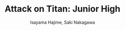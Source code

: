 --- 
slug: "attack-on-titan-junior-high"
title: "Attack on Titan: Junior High"
publishdate: "2019-01-07"
src: "https://365manga.net/manga/attack-on-titan-junior-high"
author: "Isayama Hajime, Saki Nakagawa"
image: "https://data.365manga.net/images/thumbnails/32543-attack-on-titan-junior-high.jpg"
tags: ["Comedy","Fantasy","School life","Shounen","Shounen ai","Supernatural"]
chapters: ["Chapter 79.1 ","Chapter 79: Vol.5 79th Period: Scary Campus Tales! He Who Turns Kids Into Titans ","Chapter 78: Vol.5 78th Period: The Dangerous Man In Glasses ","Chapter 77: Vol.5 77th Period: Goodbyes For The First-years ","Chapter 76: Vol.5 76th Period: Working Together ","Chapter 75: Vol.5: 75th Period: Wanna Be A Sempai ","Chapter 74: Vol.5 74th Period: Confessions Of The Perfect Person ","Chapter 73: Vol.5 73th Period: Dad On A Weekday ","Chapter 72.3 ","Chapter 72.2 ","Chapter 72.1 ","Chapter 72: Vol.5 72th Period: Friendship Shines...and Sometimes It Doesn't ","Chapter 71: Vol.5 71th Period: A Day Off Is The Time To Try A Change And Mature Like Nobody's Business ","Chapter 70: Vol.5 70th Period: The Snow-shoveling Fanciers Club ","Chapter 69: Vol.5 69th Period: Let It Snow"," Let Them Burn ","Chapter 68: Vol.5 68th Period: Friends Always Share ","Chapter 67: Vol.5 67th Period: You Can't Beat Pressure ","Chapter 66: Vol.5 66th Period: My Classmate Smells Sweet ","Chapter 65: Vol.5 65th Period: History Repeats Itself ","Chapter 64: Vol.5 64th Period: A Boy And His Erasers ","Chapter 63.1 ","Chapter 63: Vol.5 63th Period: On A Rainy Day"," Play With Your Friends ","Chapter 62.1 ","Chapter 62: Vol.5 62th Period: Stress Is The Cause Of Countless Ills ","Chapter 61: Vol.5 61th Period: So What If The Princess Is Bulky? ","Chapter 61.1 ","Chapter 60: Vol.5 60th Period: Light Up Your Passion ","Chapter 59: Vol.4 59th Period: The Show Must Go On ","Chapter 58: Vol.4 58th Period: Event-rich Junior High ","Chapter 57: Vol.4 57th Period: The Family Entanglements Episode? Not Good ","Chapter 56: Vol.4 56th Period: Mr. Nile's Family Circumstances ","Chapter 55: Vol.4 55th Period: Enter The Hot-blooded Teacher!! ","Chapter 54: Vol.4 54th Period: Part-time Job? No Prob At Attack Junior High ","Chapter 53: Vol.4 53th Period: Valentine's Day Is War ","Chapter 52: Vol.4 52th Period: Kotatsu Is Peace ","Chapter 52.1 ","Chapter 52.2 ","Chapter 51.1 ","Chapter 51: Vol.4 51th Period: Only Comes Once A Year ","Chapter 50.1 ","Chapter 50: Vol.4 50th Period: The Ways Of A Sophisticate ","Chapter 49: Vol.4 49th Period: Legend Of The Snow Titan (and So On): All The Answers ","Chapter 49.1 ","Chapter 48: Vol.4 48th Period: Legend Of The Snow Titan: The Mystery Where Nobody Gets Killed Or Anything Like That ","Chapter 47.1 ","Chapter 47: Vol.4 47th Period: Winter Is Coming"," So Let's Dance ","Chapter 46: Vol.3 46th Period: The Conclusion"," No Regrets ","Chapter 45: Vol.3 45th Period: Final Battle! The Wall Beautification Contest ","Chapter 44: Vol.3 44th Period: I'll Expunge The Dirt ","Chapter 43.6: Field Trip 4: The Boss Is No Weakling ","Chapter 43.5: Field Trip 3: Be-bop Junior High (battle Of The Four Kings Of Heaven Edition) ","Chapter 43: Vol.3 43rd Period: Iron Chef (14 Yrs Old) ","Chapter 42: Vol.3 42nd Period: Clown Bertolt ","Chapter 41: Vol.3 41st Period: Be-bop Junior High ","Chapter 40: Vol.3 40th Period: Do"," A Donut"," A Female Eating ","Chapter 39: Vol.3 39th Period: Ilse's Rage ","Chapter 38: Vol.3 38th Period: Everybody Wants To Rude The School ","Chapter 37: Vol.3 37th Period: Ms. Can-do Is Ms. Popular ","Chapter 36: Vol.3 36th Period: My Young Heart Tickled By Blindfolds ","Chapter 35: Vol.3 35th Period: How To Take The Culture From A Culture Fair ","Chapter 34: Vol.3 34th Period: Forever Me ","Chapter 33: Vol.3 33rd Period: The Black School Festival ","Chapter 32.6: Field Trip 2: Food Right! Sasha ","Chapter 32.5: Field Trip 1: Shiny"," Shiny Jr. High ","Chapter 32: Vol.2 32nd Period: High Heat Makes Good Fried Rice ","Chapter 31: Vol.2 31st Period: Autumn In This Manga ","Chapter 30: Vol.2 30th Period: I Want To Change ","Chapter 29: Vol.2 29th Period: Might As Well Jump ","Chapter 28: Vol.2 28th Period: Give Back That Resignation Letter ! ","Chapter 27: Vol.2 27th Period: Goodbye"," Mr. Smith ","Chapter 26: Vol.2 26th Period: Far Out"," Mr. Hannes ","Chapter 25: Vol.2 25th Period: No More Lazing Around In School ","Chapter 24: Vol.2 24th Period: Summer Futon Rescue Mission ","Chapter 23: Vol.2 23rd Period: No More Blankets On Your Head ","Chapter 22: Vol.2 22nd Period: Tastes Like Mother's Cooking"," But She's Not The One Making It ","Chapter 21: Vol.2 21st Period: Capture That Bug! Burning Youth! ","Chapter 20: Vol.2 20th Period: It's The Summer Festival! Everyone Gather! ","Chapter 19: Vol.2 19th Period: Love Is Fireworks In The Distant Past Or Something Like That ","Chapter 18: Vol.2 18th Period: True Colors ","Chapter 17: Vol.2 17th Period: Trash Teacher ","Chapter 16: Vol.1 16th Period: Absolute Strength ","Chapter 15: Vol.1 15th Period: Upperclassmen Are Seriously Scary ","Chapter 14: Vol.1 14th Period: No"," I Am Not Beneath You ","Chapter 13: Vol.1 13th Period: Coupling "," Chapter 12: Vol.1 12th Period: Too Big A Love ","Chapter 11: Vol.1 11th Period: Everyone's After School ","Chapter 10: Vol.1 10th Period: Victory Means Validation ","Chapter 9: Vol.1 9th Period: This Is Not A Game ","Chapter 8: Vol.1 8th Period: The Beautifiers ","Chapter 7: Vol.1 7th Period: A Whiff Of Something Interesting ","Chapter 6: Vol.1 6th Period: They're Titans"," After All ","Chapter 5: Vol.1 5th Period: The Titan Always Rings Twice ","Chapter 4: Vol.1 4th Period: The Alarm Clock Trap ","Chapter 3: Vol.1 3rd Period: Grandpa Arlert ","Chapter 2: Vol.1 2st Period: The Suckiest Titan ","Chapter 1: Vol.1 1st Period: That Did That To That"]
chapterlinks: ["https://365manga.net/attack-on-titan-junior-high/chapter-79-1.html","https://365manga.net/attack-on-titan-junior-high/chapter-79.html","https://365manga.net/attack-on-titan-junior-high/chapter-78.html","https://365manga.net/attack-on-titan-junior-high/chapter-77.html","https://365manga.net/attack-on-titan-junior-high/chapter-76.html","https://365manga.net/attack-on-titan-junior-high/chapter-75.html","https://365manga.net/attack-on-titan-junior-high/chapter-74.html","https://365manga.net/attack-on-titan-junior-high/chapter-73.html","https://365manga.net/attack-on-titan-junior-high/chapter-72-3.html","https://365manga.net/attack-on-titan-junior-high/chapter-72-2.html","https://365manga.net/attack-on-titan-junior-high/chapter-72-1.html","https://365manga.net/attack-on-titan-junior-high/chapter-72.html","https://365manga.net/attack-on-titan-junior-high/chapter-71.html","https://365manga.net/attack-on-titan-junior-high/chapter-70.html","https://365manga.net/attack-on-titan-junior-high/chapter-69.html","https://365manga.net/attack-on-titan-junior-high/chapter-68.html","https://365manga.net/attack-on-titan-junior-high/chapter-67.html","https://365manga.net/attack-on-titan-junior-high/chapter-66.html","https://365manga.net/attack-on-titan-junior-high/chapter-65.html","https://365manga.net/attack-on-titan-junior-high/chapter-64.html","https://365manga.net/attack-on-titan-junior-high/chapter-63-1.html","https://365manga.net/attack-on-titan-junior-high/chapter-63.html","https://365manga.net/attack-on-titan-junior-high/chapter-62-1.html","https://365manga.net/attack-on-titan-junior-high/chapter-62.html","https://365manga.net/attack-on-titan-junior-high/chapter-61.html","https://365manga.net/attack-on-titan-junior-high/chapter-61-1.html","https://365manga.net/attack-on-titan-junior-high/chapter-60.html","https://365manga.net/attack-on-titan-junior-high/chapter-59.html","https://365manga.net/attack-on-titan-junior-high/chapter-58.html","https://365manga.net/attack-on-titan-junior-high/chapter-57.html","https://365manga.net/attack-on-titan-junior-high/chapter-56.html","https://365manga.net/attack-on-titan-junior-high/chapter-55.html","https://365manga.net/attack-on-titan-junior-high/chapter-54.html","https://365manga.net/attack-on-titan-junior-high/chapter-53.html","https://365manga.net/attack-on-titan-junior-high/chapter-52.html","https://365manga.net/attack-on-titan-junior-high/chapter-52-1.html","https://365manga.net/attack-on-titan-junior-high/chapter-52-2.html","https://365manga.net/attack-on-titan-junior-high/chapter-51-1.html","https://365manga.net/attack-on-titan-junior-high/chapter-51.html","https://365manga.net/attack-on-titan-junior-high/chapter-50-1.html","https://365manga.net/attack-on-titan-junior-high/chapter-50.html","https://365manga.net/attack-on-titan-junior-high/chapter-49.html","https://365manga.net/attack-on-titan-junior-high/chapter-49-1.html","https://365manga.net/attack-on-titan-junior-high/chapter-48.html","https://365manga.net/attack-on-titan-junior-high/chapter-47-1.html","https://365manga.net/attack-on-titan-junior-high/chapter-47.html","https://365manga.net/attack-on-titan-junior-high/chapter-46.html","https://365manga.net/attack-on-titan-junior-high/chapter-45.html","https://365manga.net/attack-on-titan-junior-high/chapter-44.html","https://365manga.net/attack-on-titan-junior-high/chapter-43-6.html","https://365manga.net/attack-on-titan-junior-high/chapter-43-5.html","https://365manga.net/attack-on-titan-junior-high/chapter-43.html","https://365manga.net/attack-on-titan-junior-high/chapter-42.html","https://365manga.net/attack-on-titan-junior-high/chapter-41.html","https://365manga.net/attack-on-titan-junior-high/chapter-40.html","https://365manga.net/attack-on-titan-junior-high/chapter-39.html","https://365manga.net/attack-on-titan-junior-high/chapter-38.html","https://365manga.net/attack-on-titan-junior-high/chapter-37.html","https://365manga.net/attack-on-titan-junior-high/chapter-36.html","https://365manga.net/attack-on-titan-junior-high/chapter-35.html","https://365manga.net/attack-on-titan-junior-high/chapter-34.html","https://365manga.net/attack-on-titan-junior-high/chapter-33.html","https://365manga.net/attack-on-titan-junior-high/chapter-32-6.html","https://365manga.net/attack-on-titan-junior-high/chapter-32-5.html","https://365manga.net/attack-on-titan-junior-high/chapter-32.html","https://365manga.net/attack-on-titan-junior-high/chapter-31.html","https://365manga.net/attack-on-titan-junior-high/chapter-30.html","https://365manga.net/attack-on-titan-junior-high/chapter-29.html","https://365manga.net/attack-on-titan-junior-high/chapter-28.html","https://365manga.net/attack-on-titan-junior-high/chapter-27.html","https://365manga.net/attack-on-titan-junior-high/chapter-26.html","https://365manga.net/attack-on-titan-junior-high/chapter-25.html","https://365manga.net/attack-on-titan-junior-high/chapter-24.html","https://365manga.net/attack-on-titan-junior-high/chapter-23.html","https://365manga.net/attack-on-titan-junior-high/chapter-22.html","https://365manga.net/attack-on-titan-junior-high/chapter-21.html","https://365manga.net/attack-on-titan-junior-high/chapter-20.html","https://365manga.net/attack-on-titan-junior-high/chapter-19.html","https://365manga.net/attack-on-titan-junior-high/chapter-18.html","https://365manga.net/attack-on-titan-junior-high/chapter-17.html","https://365manga.net/attack-on-titan-junior-high/chapter-16.html","https://365manga.net/attack-on-titan-junior-high/chapter-15.html","https://365manga.net/attack-on-titan-junior-high/chapter-14.html","https://365manga.net/attack-on-titan-junior-high/chapter-13.html","https://365manga.net/attack-on-titan-junior-high/chapter-12.html","https://365manga.net/attack-on-titan-junior-high/chapter-11.html","https://365manga.net/attack-on-titan-junior-high/chapter-10.html","https://365manga.net/attack-on-titan-junior-high/chapter-9.html","https://365manga.net/attack-on-titan-junior-high/chapter-8.html","https://365manga.net/attack-on-titan-junior-high/chapter-7.html","https://365manga.net/attack-on-titan-junior-high/chapter-6.html","https://365manga.net/attack-on-titan-junior-high/chapter-5.html","https://365manga.net/attack-on-titan-junior-high/chapter-4.html","https://365manga.net/attack-on-titan-junior-high/chapter-3.html","https://365manga.net/attack-on-titan-junior-high/chapter-2.html","https://365manga.net/attack-on-titan-junior-high/chapter-1.html"]
description: "Eren and Mikasa enter a new school-- Titan Junior High! However, Eren's hated Titans for years-- can he get along with his new (harmless?) classmates? Featuring all of the characters from the main series as you've never seen them before, this series is sure to delight fans of Attack on Titan with a human vs. Titan volleyball match, a Titan rock band, and much more!"
---